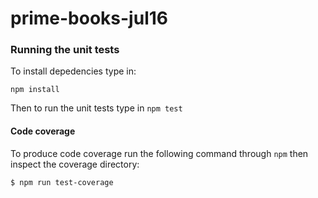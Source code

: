 # prime-books-jul16

### Running the unit tests

To install depedencies type in:

`npm install`

Then to run the unit tests type in `npm test`

#### Code coverage

To produce code coverage run the following command through `npm` then inspect the coverage directory:

```
$ npm run test-coverage
```

